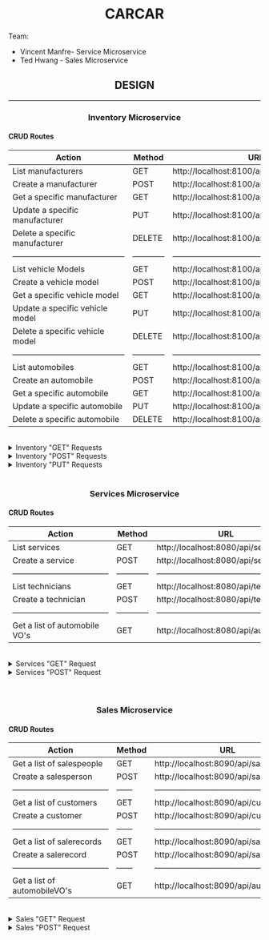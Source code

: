 <h1 style="text-align: center;">CARCAR</h1>

Team:
* Vincent Manfre- Service Microservice
* Ted Hwang - Sales Microservice

<h2 style="text-align: center;">DESIGN</h2>
<hr>

<h3 style="text-align:center;">Inventory Microservice</h3>

<h4>CRUD Routes</h4>

| Action | Method | URL |
| --- | --- | --- |
| List manufacturers | GET | http://localhost:8100/api/manufacturers/ |
| Create a manufacturer | POST | http://localhost:8100/api/manufacturers/ |
| Get a specific manufacturer | GET | http://localhost:8100/api/manufacturers/:id/ |
| Update a specific manufacturer | PUT | http://localhost:8100/api/manufacturers/:id/ |
| Delete a specific manufacturer | DELETE | http://localhost:8100/api/manufacturers/:id/
| ——————————————  | ————  | ———————————————————— |
| List vehicle Models | GET | http://localhost:8100/api/models/ |
| Create a vehicle model | POST | http://localhost:8100/api/models/ |
| Get a specific vehicle model | GET | 	http://localhost:8100/api/models/:id/ |
| Update a specific vehicle model | PUT | http://localhost:8100/api/models/:id/ |
| Delete a specific vehicle model | DELETE | http://localhost:8100/api/models/:id/
| ——————————————  | ————  | ———————————————————— |
| List automobiles | GET | http://localhost:8100/api/automobiles/|
| Create an automobile | POST | http://localhost:8100/api/automobiles/ |
| Get a specific automobile | GET | http://localhost:8100/api/automobiles/:vin/ |
| Update a specific automobile | PUT | http://localhost:8100/api/automobiles/:vin/ |
| Delete a specific automobile | DELETE | http://localhost:8100/api/automobiles/:vin/ |

<br />

<details>
    <summary>Inventory "GET" Requests</summary>
<br>
<h4>List Manufacturers</h4>

    {
        "manufacturers": [
            {
                "href": "/api/manufacturers/1/",
                "id": 1,
                "name": "Toyota"
            },
            {
                "href": "/api/manufacturers/2/",
                "id": 2,
                "name": "Hyundai"
            },
            {
                "href": "/api/manufacturers/3/",
                "id": 3,
                "name": "Audi"
            },
        ]
    }

<h4>Get a specific manufacturer</h4>

    {
	"href": "/api/manufacturers/1/",
	"id": 1,
	"name": "Toyota"
    }

<h4>List vehicle models</h4>

    {
        "models": [
            {
                "href": "/api/models/1/",
                "id": 1,
                "name": "Prius ",
                "picture_url": "https://media.ed.edmunds-media.com/toyota/prius/2019/ot/2019_toyota_prius_actf34_ot_100819_717.jpg",
                "manufacturer": {
                    "href": "/api/manufacturers/1/",
                    "id": 1,
                    "name": "Toyota"
                }
            },
            {
                "href": "/api/models/2/",
                "id": 2,
                "name": "Camry",
                "picture_url": "https://cdn.motor1.com/images/mgl/eooKq8/s1/2023-toyota-camry-hybrid-nightshade-special-edition.jpg",
                "manufacturer": {
                    "href": "/api/manufacturers/1/",
                    "id": 1,
                    "name": "Toyota"
                }
            },
            {
                "href": "/api/models/3/",
                "id": 3,
                "name": "CHR",
                "picture_url": "https://www.ihwanburhan.com/wp-content/uploads/2021/03/2023-Toyota-CHR-Exterior-1024x498.png",
                "manufacturer": {
                    "href": "/api/manufacturers/1/",
                    "id": 1,
                    "name": "Toyota"
                }
            },
        ]
    }

<h4>Get a specific vehicle model</h4>

    {
        "href": "/api/models/1/",
        "id": 1,
        "name": "Prius ",
        "picture_url": "https://media.ed.edmunds-media.com/toyota/prius/2019/ot/2019_toyota_prius_actf34_ot_100819_717.jpg",
        "manufacturer": {
            "href": "/api/manufacturers/1/",
            "id": 1,
            "name": "Toyota"
        }
    }

<h4>list automobiles</h4>

    {
        "autos": [
            {
                "href": "/api/automobiles/1G1AF1F57A7194000/",
                "id": 1,
                "color": "White",
                "year": 2022,
                "vin": "1G1AF1F57A7194000",
                "model": {
                    "href": "/api/models/1/",
                    "id": 1,
                    "name": "Prius ",
                    "picture_url": "https://media.ed.edmunds-media.com/toyota/prius/2019/ot/2019_toyota_prius_actf34_ot_100819_717.jpg",
                    "manufacturer": {
                        "href": "/api/manufacturers/1/",
                        "id": 1,
                        "name": "Toyota"
                    }
                }
            },
            {
                "href": "/api/automobiles/1G1AF1F57A7194001/",
                "id": 2,
                "color": "Yellow",
                "year": 2022,
                "vin": "1G1AF1F57A7194001",
                "model": {
                    "href": "/api/models/2/",
                    "id": 2,
                    "name": "Camry",
                    "picture_url": "https://cdn.motor1.com/images/mgl/eooKq8/s1/2023-toyota-camry-hybrid-nightshade-special-edition.jpg",
                    "manufacturer": {
                        "href": "/api/manufacturers/1/",
                        "id": 1,
                        "name": "Toyota"
                    }
                }
            },
        ]
    }

<h4>Get a specific automobile</h4>

    {
        "href": "/api/automobiles/1G1AF1F57A7194000/",
        "id": 1,
        "color": "White",
        "year": 2022,
        "vin": "1G1AF1F57A7194000",
        "model": {
            "href": "/api/models/1/",
            "id": 1,
            "name": "Prius ",
            "picture_url": "https://media.ed.edmunds-media.com/toyota/prius/2019/ot/2019_toyota_prius_actf34_ot_100819_717.jpg",
            "manufacturer": {
                "href": "/api/manufacturers/1/",
                "id": 1,
                "name": "Toyota"
            }
        }
    }

</details>

<details>
    <summary>Inventory "POST" Requests</summary>
<br>
<h4>Create a manufacturer</h4>
<h5>JSON Body</h5>

    {
        "name": "BMW"
    }

<h5>JSON Response</h5>

    {
        "href": "/api/manufacturers/5/",
        "id": 5,
        "name": "BMW"
    }

<h4>Create a specific vehicle model</h5>
<h5>JSON Body</h5>

    {
        "name": "Prius Prime",
        "picture_url": "https://autonxt.net/wp-content/uploads/2016/10/autocontentexp.comwp-contentuploads2016102017-Toyota-Prius-Prime-OEM27-915e717b507cb0c0b170c8e37fa3b0f439c22db1.jpg",
        "manufacturer_id": 2
    }

<h5>JSON Response</h5>

    {
        "href": "/api/models/1/",
        "id": 1,
        "name": "Prius Prime",
        "picture_url": "https://autonxt.net/wp-content/uploads/2016/10/autocontentexp.comwp-contentuploads2016102017-Toyota-Prius-Prime-OEM27-915e717b507cb0c0b170c8e37fa3b0f439c22db1.jpg",
        "manufacturer": {
            "href": "/api/manufacturers/2/",
            "id": 2,
            "name": "Toyota"
        }
    }

<h4>Create an automobile</h5>
<h5>JSON Body</h5>

    {
        "color": "White",
        "year": 2022,
        "vin": "1C3CC5FB2AN12024",
        "model_id": 1
    }

<h5>JSON Response</h5>

    {
        "href": "/api/automobiles/1C3CC5FB2AN12024/",
        "id": 38,
        "color": "White",
        "year": 2022,
        "vin": "1C3CC5FB2AN12024",
        "model": {
            "href": "/api/models/1/",
            "id": 1,
            "name": "Prius Prime",
            "picture_url": "https://autonxt.net/wp-content/uploads/2016/10/autocontentexp.comwp-contentuploads2016102017-Toyota-Prius-Prime-OEM27-915e717b507cb0c0b170c8e37fa3b0f439c22db1.jpg",
            "manufacturer": {
                "href": "/api/manufacturers/2/",
                "id": 2,
                "name": "Toyota"
            }
        }
    }
</details>

<details>
    <summary>Inventory "PUT" Requests</summary>
<br>
<h4>Update a specific manufacturer</h4>
<h5>JSON Body</h5>

    {
        "name": "Chrysler"
    }

<h5>JSON Response</h5>

    {
        "href": "/api/manufacturers/1/",
        "id": 1,
        "name": "Chrysler"
    }

<h4>Update a specific vehicle model</h4>
<h5>JSON Body</h5>

    {
        "name": "Sebring",
        "picture_url": "https://upload.wikimedia.org/wikipedia/commons/thumb/7/71/Chrysler_Sebring_front_20090302.jpg/320px-Chrysler_Sebring_front_20090302.jpg"
    }

<h5>JSON Response</h5>

    {
        "href": "/api/models/1/",
        "id": 1,
        "name": "Sebring",
        "picture_url": "https://upload.wikimedia.org/wikipedia/commons/thumb/7/71/Chrysler_Sebring_front_20090302.jpg/320px-Chrysler_Sebring_front_20090302.jpg",
        "manufacturer": {
            "href": "/api/manufacturers/1/",
            "id": 1,
            "name": "Daimler-Chrysler"
        }
    }

<h4>Update a specific automobile</h4>
<h5>JSON Body</h5>

    {
        "color": "white",
        "year": 2022
    }

<h5>JSON Response</h5>

    {
        "href": "/api/automobiles/1G1AF1F57A7194000/",
        "id": 1,
        "color": "white",
        "year": "2022",
        "vin": "1G1AF1F57A7194000",
        "model": {
            "href": "/api/models/1/",
            "id": 1,
            "name": "Prius ",
            "picture_url": "https://media.ed.edmunds-media.com/toyota/prius/2019/ot/2019_toyota_prius_actf34_ot_100819_717.jpg",
            "manufacturer": {
                "href": "/api/manufacturers/1/",
                "id": 1,
                "name": "Toyota"
            }
        }
    }

</details>

<br />

<h3 style="text-align:center;">Services Microservice</h3>

<h4>CRUD Routes</h4>

| Action | Method | URL |
| --- | --- | --- |
| List services | GET | http://localhost:8080/api/services |
| Create a service | POST | http://localhost:8080/api/services/ |
| ————————————  | ————  | ———————————————— |
| List technicians | GET | http://localhost:8080/api/technician/ |
| Create a technician | POST | http://localhost:8080/api/technician/ |
| ———————————— | ————  | ———————————————— |
| Get a list of automobile VO's | GET | http://localhost:8080/api/autos/ |

<br />

<details>
    <summary>Services "GET" Request</summary>
<br>

<h4>List services</h4>

    {
        "Appointments": [
            {
                "vin": "1G1AF1F57A7194000",
                "owner_name": "Bill Horst",
                "reason": "Car Broke Down",
                "date": "2023-03-17T02:29:00+00:00",
                "time": "2023-03-17T02:29:00+00:00",
                "technician": {
                    "name": "Josh Elder",
                    "employee_number": 12312,
                    "id": 1
                },
                "cancelled": true,
                "completed": false,
                "id": 1
            }
        ]
    }

<h4>List technicians</h4>

    {
        "Technicians": [
            {
                "name": "Josh Elder",
                "employee_number": 12312,
                "id": 1
            }
        ]
    }

</details>

<details>
    <summary>Services "POST" Request</summary>
<br>

<h4>Create a service</h4>

<h4>Create technician</h4>

</details>

<br />
<br />

<h3 style="text-align:center;">Sales Microservice</h3>

<h4>CRUD Routes</h4>

| Action | Method | URL |
| --- | --- | --- |
| Get a list of salespeople | GET | http://localhost:8090/api/salesperson |
| Create a salesperson | POST | http://localhost:8090/api/salesperson/ |
| ———————————— | ——  | ————————————————— |
| Get a list of customers | GET | http://localhost:8090/api/customers |
| Create a customer | POST | http://localhost:8090/api/customers/ |
| ———————————— | ——  | ————————————————— |
| Get a list of salerecords | GET | http://localhost:8090/api/salerecords/ |
| Create a salerecord | POST | http://localhost:8090/api/salerecords/ |
| ———————————— | ——  | ————————————————— |
| Get a list of automobileVO's | GET | http://localhost:8090/api/automobiles |

<br />

<details>
    <summary>Sales "GET" Request</summary>
<br>
</details>

<details>
    <summary>Sales "POST" Request</summary>
<br>
</details>

